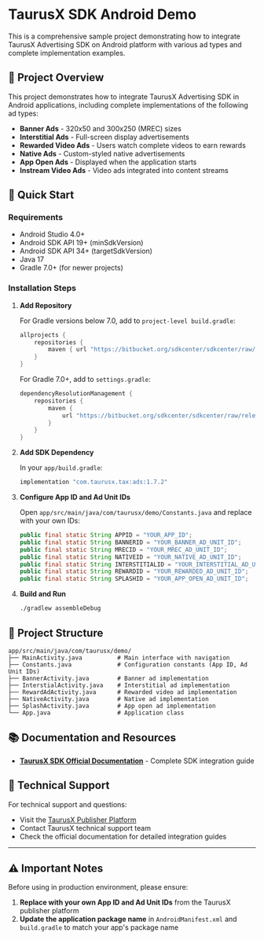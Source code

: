 # TaurusX SDK Android Demo

This is a comprehensive sample project demonstrating how to integrate TaurusX Advertising SDK on Android platform with various ad types and complete implementation examples.

## 📱 Project Overview

This project demonstrates how to integrate TaurusX Advertising SDK in Android applications, including complete implementations of the following ad types:

- **Banner Ads** - 320x50 and 300x250 (MREC) sizes
- **Interstitial Ads** - Full-screen display advertisements
- **Rewarded Video Ads** - Users watch complete videos to earn rewards
- **Native Ads** - Custom-styled native advertisements
- **App Open Ads** - Displayed when the application starts
- **Instream Video Ads** - Video ads integrated into content streams

## 🚀 Quick Start

### Requirements

- Android Studio 4.0+
- Android SDK API 19+ (minSdkVersion)
- Android SDK API 34+ (targetSdkVersion)
- Java 17
- Gradle 7.0+ (for newer projects)

### Installation Steps


1. **Add Repository**
   
   For Gradle versions below 7.0, add to `project-level build.gradle`:
   ```gradle
   allprojects {
       repositories {
           maven { url "https://bitbucket.org/sdkcenter/sdkcenter/raw/release" }
       }
   }
   ```
   
   For Gradle 7.0+, add to `settings.gradle`:
   ```gradle
   dependencyResolutionManagement {
       repositories {
           maven {
               url "https://bitbucket.org/sdkcenter/sdkcenter/raw/release"
           }
       }
   }
   ```

2. **Add SDK Dependency**
   
   In your `app/build.gradle`:
   ```gradle
   implementation "com.taurusx.tax:ads:1.7.2"
   ```

3. **Configure App ID and Ad Unit IDs**
   
   Open `app/src/main/java/com/taurusx/demo/Constants.java` and replace with your own IDs:
   ```java
   public final static String APPID = "YOUR_APP_ID";
   public final static String BANNERID = "YOUR_BANNER_AD_UNIT_ID";
   public final static String MRECID = "YOUR_MREC_AD_UNIT_ID";
   public final static String NATIVEID = "YOUR_NATIVE_AD_UNIT_ID";
   public final static String INTERSTITIALID = "YOUR_INTERSTITIAL_AD_UNIT_ID";
   public final static String REWARDID = "YOUR_REWARDED_AD_UNIT_ID";
   public final static String SPLASHID = "YOUR_APP_OPEN_AD_UNIT_ID";
   ```

4. **Build and Run**
   ```bash
   ./gradlew assembleDebug
   ```


## 📁 Project Structure

```
app/src/main/java/com/taurusx/demo/
├── MainActivity.java          # Main interface with navigation
├── Constants.java             # Configuration constants (App ID, Ad Unit IDs)
├── BannerActivity.java        # Banner ad implementation
├── InterstialActivity.java    # Interstitial ad implementation
├── RewardAdActivity.java      # Rewarded video ad implementation
├── NativeActivity.java        # Native ad implementation
├── SplashActivity.java        # App open ad implementation
└── App.java                   # Application class
```


## 📚 Documentation and Resources

- **[TaurusX SDK Official Documentation](https://publisher.taurusx.com/knowledge/zh/sdk/taurusx.html)** - Complete SDK integration guide

## 🤝 Technical Support

For technical support and questions:
- Visit the [TaurusX Publisher Platform](https://publisher.taurusx.com/)
- Contact TaurusX technical support team
- Check the official documentation for detailed integration guides

---

## ⚠️ Important Notes

Before using in production environment, please ensure:

1. **Replace with your own App ID and Ad Unit IDs** from the TaurusX publisher platform
2. **Update the application package name** in `AndroidManifest.xml` and `build.gradle` to match your app's package name